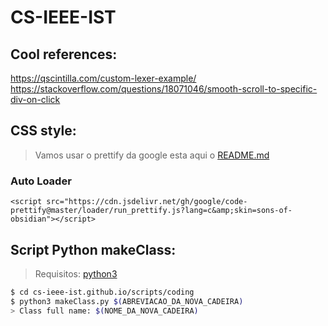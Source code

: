 # CS-IEEE-IST

## Cool references:

  https://qscintilla.com/custom-lexer-example/
  https://stackoverflow.com/questions/18071046/smooth-scroll-to-specific-div-on-click


## CSS style:

  > Vamos usar o prettify da google esta aqui o [README.md](https://github.com/google/code-prettify/blob/master/docs/getting_started.md)
  
  ### Auto Loader
  ``
    <script src="https://cdn.jsdelivr.net/gh/google/code-prettify@master/loader/run_prettify.js?lang=c&amp;skin=sons-of-obsidian"></script>
  ``


## Script Python makeClass:

  >Requisitos: [python3](https://www.python.org/download/releases/3.0/)

  ```sh
  $ cd cs-ieee-ist.github.io/scripts/coding 
  $ python3 makeClass.py $(ABREVIACAO_DA_NOVA_CADEIRA)
  > Class full name: $(NOME_DA_NOVA_CADEIRA)
  ```